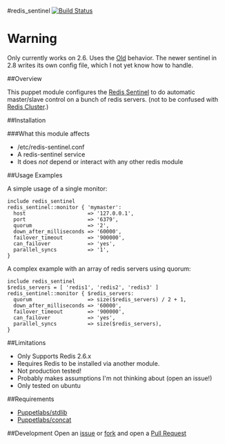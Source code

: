 #redis\_sentinel
[![Build Status](https://travis-ci.org/solarkennedy/puppet-redis_sentinel.png)](https://travis-ci.org/solarkennedy/puppet-redis\_sentinel)

# Warning 
Only currently works on 2.6. Uses the [Old](http://redis.io/topics/sentinel-old)
behavior. The newer sentinel in 2.8 writes its own config file, which I not yet
know how to handle.

##Overview

This puppet module configures the [Redis Sentinel](http://redis.io/topics/sentinel)
to do automatic master/slave control on a bunch of redis servers. (not to be 
confused with [Redis Cluster](http://redis.io/topics/cluster-spec).)

##Installation

###What this module affects

* /etc/redis-sentinel.conf
* A redis-sentinel service
* It does *not* depend or interact with any other redis module

##Usage Examples

A simple usage of a single monitor:

```puppet
include redis_sentinel
redis_sentinel::monitor { 'mymaster':
  host                    => '127.0.0.1',
  port                    => '6379',
  quorum                  => '2',
  down_after_milliseconds => '60000',
  failover_timeout        => '900000',
  can_failover            => 'yes',
  parallel_syncs          => '1',
}
```

A complex example with an array of redis servers using quorum:

```puppet
include redis_sentinel
$redis_servers = [ 'redis1', 'redis2', 'redis3' ]
redis_sentinel::monitor { $redis_servers:
  quorum                  => size($redis_servers) / 2 + 1,
  down_after_milliseconds => '60000',
  failover_timeout        => '900000',
  can_failover            => 'yes',
  parallel_syncs          => size($redis_servers),
}
```

##Limitations

* Only Supports Redis 2.6.x
* Requires Redis to be installed via another module.
* Not production tested!
* Probably makes assumptions I'm not thinking about (open an issue!)
* Only tested on ubuntu

##Requirements

* [Puppetlabs/stdlib](https://github.com/puppetlabs/puppetlabs-stdlib)
* [Puppetlabs/concat](https://github.com/puppetlabs/puppetlabs-concat)

##Development
Open an [issue](https://github.com/solarkennedy/puppet-redis_sentinel/issues) or 
[fork](https://github.com/solarkennedy/puppet-redis_sentinel/fork) and open a 
[Pull Request](https://github.com/solarkennedy/puppet-redis_sentinel/pulls)
